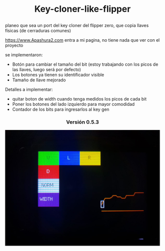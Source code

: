 <h1> <p align="center">Key-cloner-like-flipper</p> </h1>

planeo que sea un port del key cloner del flipper zero, que copia llaves físicas (de cerraduras comunes)

https://www.Apashura2.com entra a mi pagina, no tiene nada que ver con el proyecto

se implementaron:
* Botón para cambiar el tamaño del bit (estoy trabajando con los picos de las llaves, luego será por defecto)
* Los botones ya tienen su identificador visible
* Tamaño de llave mejorado

Detalles a implementar: 
* quitar boton de width cuando tenga medidos los picos de cada bit
* Poner los botones del lado izquierdo para mayor comodidad
* Contador de los bits para ingresarlos al key gen

<h3> <p align="center">Versión 0.5.3</p> </h3>
  
<img align="center" src="media/imagen_2025-04-28_205022114.png" width="900" alt="version059" >
